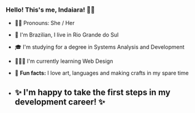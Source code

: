 ### Hello! This's me, Indaiara! 👋🏽

<!--
**Indaiara-Ribeiro/Indaiara-Ribeiro** is a ✨ _special_ ✨ repository because its `README.md` (this file) appears on your GitHub profile.

Here are some ideas to get you started:

- 🔭 I’m currently working on ...
- 🌱 I’m currently learning ...
- 👯 I’m looking to collaborate on ...
- 🤔 I’m looking for help with ...
- 💬 Ask me about ...
- 📫 How to reach me: ...
- 😄 Pronouns: ...
- ⚡ Fun fact: ...
-->

   

- 👩🏾 Pronouns: She / Her
- 📍 I'm Brazilian, I live in Rio Grande do Sul
- 🎓 I'm studying for a degree in Systems Analysis and Development
- 👩🏾‍💻 I'm currently learning Web Design 
- 🎨 **Fun facts:** I love art, languages and making crafts in my spare time

- 
     ##  ✨ I'm happy to take the first steps in my development career! ✨

   
